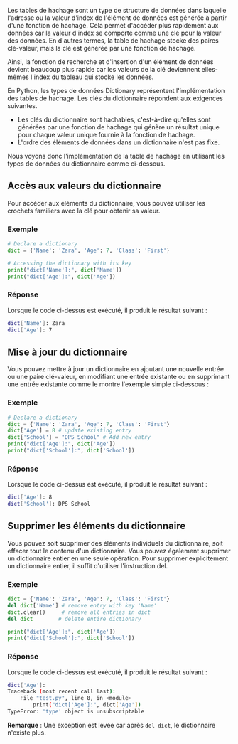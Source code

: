 Les tables de hachage sont un type de structure de données dans laquelle l'adresse ou la valeur d'index de l'élément de données est générée à partir d'une fonction de hachage. Cela permet d'accéder plus rapidement aux données car la valeur d'index se comporte comme une clé pour la valeur des données. En d'autres termes, la table de hachage stocke des paires clé-valeur, mais la clé est générée par une fonction de hachage.

Ainsi, la fonction de recherche et d'insertion d'un élément de données devient beaucoup plus rapide car les valeurs de la clé deviennent elles-mêmes l'index du tableau qui stocke les données.

En Python, les types de données Dictionary représentent l'implémentation des tables de hachage. Les clés du dictionnaire répondent aux exigences suivantes.

- Les clés du dictionnaire sont hachables, c'est-à-dire qu'elles sont générées par une fonction de hachage qui génère un résultat unique pour chaque valeur unique fournie à la fonction de hachage.
- L'ordre des éléments de données dans un dictionnaire n'est pas fixe.

Nous voyons donc l'implémentation de la table de hachage en utilisant les types de données du dictionnaire comme ci-dessous.

## Accès aux valeurs du dictionnaire

Pour accéder aux éléments du dictionnaire, vous pouvez utiliser les crochets familiers avec la clé pour obtenir sa valeur.

### Exemple

```python
# Declare a dictionary 
dict = {'Name': 'Zara', 'Age': 7, 'Class': 'First'}

# Accessing the dictionary with its key
print("dict['Name']:", dict['Name'])
print("dict['Age']:", dict['Age'])
```

### Réponse

Lorsque le code ci-dessus est exécuté, il produit le résultat suivant :

```bash
dict['Name']: Zara
dict['Age']: 7
```

## Mise à jour du dictionnaire

Vous pouvez mettre à jour un dictionnaire en ajoutant une nouvelle entrée ou une paire clé-valeur, en modifiant une entrée existante ou en supprimant une entrée existante comme le montre l'exemple simple ci-dessous :

### Exemple

```python
# Declare a dictionary
dict = {'Name': 'Zara', 'Age': 7, 'Class': 'First'}
dict['Age'] = 8 # update existing entry
dict['School'] = "DPS School" # Add new entry
print("dict['Age']:", dict['Age'])
print("dict['School']:", dict['School'])
```

### Réponse

Lorsque le code ci-dessus est exécuté, il produit le résultat suivant :

```bash
dict['Age']: 8
dict['School']: DPS School
```

## Supprimer les éléments du dictionnaire

Vous pouvez soit supprimer des éléments individuels du dictionnaire, soit effacer tout le contenu d'un dictionnaire. Vous pouvez également supprimer un dictionnaire entier en une seule opération. Pour supprimer explicitement un dictionnaire entier, il suffit d'utiliser l'instruction del.

### Exemple

```python
dict = {'Name': 'Zara', 'Age': 7, 'Class': 'First'}
del dict['Name'] # remove entry with key 'Name'
dict.clear()     # remove all entries in dict
del dict        # delete entire dictionary

print("dict['Age']:", dict['Age'])
print("dict['School']:", dict['School'])
```

### Réponse

Lorsque le code ci-dessus est exécuté, il produit le résultat suivant :

```bash
dict['Age']:
Traceback (most recent call last):
    File "test.py", line 8, in <module>
        print("dict['Age']:", dict['Age'])
TypeError: 'type' object is unsubscriptable
```

__Remarque__ : Une exception est levée car après ```del dict```, le dictionnaire n'existe plus.
